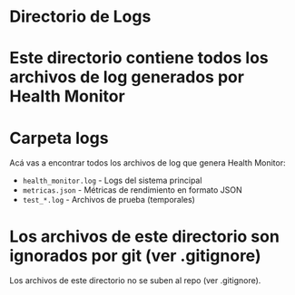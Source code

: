 
# Directorio de Logs

Este directorio contiene todos los archivos de log generados por Health Monitor
=======

# Carpeta logs

Acá vas a encontrar todos los archivos de log que genera Health Monitor:

- `health_monitor.log` - Logs del sistema principal
- `metricas.json` - Métricas de rendimiento en formato JSON
- `test_*.log` - Archivos de prueba (temporales)

Los archivos de este directorio son ignorados por git (ver .gitignore)
=======

Los archivos de este directorio no se suben al repo (ver .gitignore).
